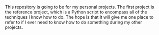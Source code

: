 This repository is going to be for my personal projects. 
The first project is the reference project, which is a Python script to encompass all of the techniques I know how to do. The hope is that it will give me one place to refer to if I ever need to know how to do something during my other projects.

